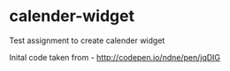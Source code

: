 # calender-widget
Test assignment to create calender widget

Inital code taken from - http://codepen.io/ndne/pen/jqDIG
